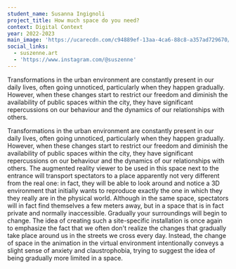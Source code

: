 ```yaml
---
student_name: Susanna Ingignoli
project_title: How much space do you need?
context: Digital Context
year: 2022-2023
main_image: 'https://ucarecdn.com/c94889ef-13aa-4ca6-88c8-a357ad729670/'
social_links:
  - suszenne.art
  - 'https://www.instagram.com/@suszenne'
---
```

Transformations in the urban environment are constantly present in our daily lives, often going unnoticed, particularly when they happen gradually. However, when these changes start to restrict our freedom and diminish the availability of public spaces within the city, they have significant repercussions on our behaviour and the dynamics of our relationships with others.

Transformations in the urban environment are constantly present in our daily lives, often going unnoticed, particularly when they happen gradually. However, when these changes start to restrict our freedom and diminish the availability of public spaces within the city, they have significant repercussions on our behaviour and the dynamics of our relationships with others. The augmented reality viewer to be used in this space next to the entrance will transport spectators to a place apparently not very different from the real one: in fact, they will be able to look around and notice a 3D environment that initially wants to reproduce exactly the one in which they they really are in the physical world. Although in the same space, spectators will in fact find themselves a few meters away, but in a space that is in fact private and normally inaccessible. Gradually your surroundings will begin to change. The idea of creating such a site-specific installation is once again to emphasize the fact that we often don't realize the changes that gradually take place around us in the streets we cross every day. Instead, the change of space in the animation in the virtual environment intentionally conveys a slight sense of anxiety and claustrophobia, trying to suggest the idea of being gradually more limited in a space.